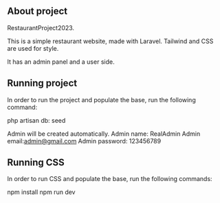 

## About project 

RestaurantProject2023.

This is a simple restaurant website, made with Laravel. Tailwind and CSS are used for style.

It has an admin panel and a user side. 

## Running project

In order to run the project and populate the base, run the following command:

php artisan db: seed

Admin will be created automatically. 
Admin name: RealAdmin
Admin email:admin@gmail.com
Admin password: 123456789

## Running CSS

In order to run CSS and populate the base, run the following commands:

npm install
npm run dev

